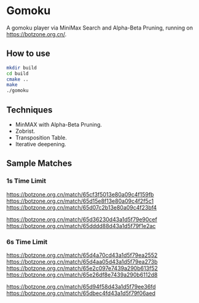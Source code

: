 # Gomoku
A gomoku player via MiniMax Search and Alpha-Beta Pruning, running on https://botzone.org.cn/.

## How to use
```bash
mkdir build
cd build
cmake ..
make
./gomoku
```

## Techniques
- MinMAX with Alpha-Beta Pruning.
- Zobrist.
- Transposition Table.
- Iterative deepening.

## Sample Matches
### 1s Time Limit
https://botzone.org.cn/match/65cf3f5013e80a09c4f159fb
https://botzone.org.cn/match/65d15e8f13e80a09c4f2f5c1
https://botzone.org.cn/match/65d07c2b13e80a09c4f23bf4

https://botzone.org.cn/match/65d36230d43a1d5f79e90cef
https://botzone.org.cn/match/65dddd88d43a1d5f79f1e2ac

### 6s Time Limit
https://botzone.org.cn/match/65d4a70cd43a1d5f79ea2552
https://botzone.org.cn/match/65d4aa05d43a1d5f79ea273b
https://botzone.org.cn/match/65e2c097e7439a290b613f52
https://botzone.org.cn/match/65e26df8e7439a290b6112d8

https://botzone.org.cn/match/65d94f58d43a1d5f79ee36fd
https://botzone.org.cn/match/65dbec4fd43a1d5f79f06aed


